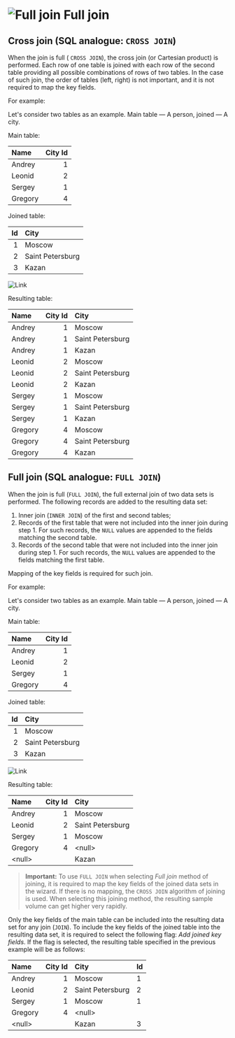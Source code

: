 # ![Full join](../../../images/icons/joindata/join-full_default.svg) Full join

## Cross join (SQL analogue: `CROSS JOIN`)

When the join is full ( `CROSS JOIN`), the cross join (or Cartesian product) is performed. Each row of one table is joined with each row of the second table providing all possible combinations of rows of two tables.
In the case of such join, the order of tables (left, right) is not important, and it is not required to map the key fields.

For example:

Let's consider two tables as an example. Main table — A person, joined — A city.

Main table:

|Name|City Id|
|:-|-:|
|Andrey|1|
|Leonid|2|
|Sergey|1|
|Gregory|4|

Joined table:

|Id|City|
|-:|:-|
|1|Moscow|
|2|Saint Petersburg|
|3|Kazan|

![Link](./merge.svg)

Resulting table:

|Name|City Id|City|
|:-|-:|:-|
|Andrey|1|Moscow|
|Andrey|1|Saint Petersburg|
|Andrey|1|Kazan|
|Leonid|2|Moscow|
|Leonid|2|Saint Petersburg|
|Leonid|2|Kazan|
|Sergey|1|Moscow|
|Sergey|1|Saint Petersburg|
|Sergey|1|Kazan|
|Gregory|4|Moscow|
|Gregory|4|Saint Petersburg|
|Gregory|4|Kazan|

## Full join (SQL analogue: `FULL JOIN`)

When the join is full (`FULL JOIN`), the full external join of two data sets is performed. The following records are added to the resulting data set:

1. Inner join (`INNER JOIN`) of the first and second tables;
2. Records of the first table that were not included into the inner join during step 1. For such records, the `NULL` values are appended to the fields matching the second table.
3. Records of the second table that were not included into the inner join during step 1. For such records, the `NULL` values are appended to the fields matching the first table.

Mapping of the key fields is required for such join.

For example:

Let's consider two tables as an example. Main table — A person, joined — A city.

Main table:

|Name|City Id|
|:-|-:|
|Andrey|1|
|Leonid|2|
|Sergey|1|
|Gregory|4|

Joined table:

|Id|City|
|-:|:-|
|1|Moscow|
|2|Saint Petersburg|
|3|Kazan|

![Link](./merge.svg)

Resulting table:

|Name|City Id|City|
|:-|-:|:-|
|Andrey|1|Moscow|
|Leonid|2|Saint Petersburg|
|Sergey|1|Moscow|
|Gregory|4|&#60;null>|
|&#60;null>||Kazan|

> **Important:** To use `FULL JOIN` when selecting *Full join* method of joining, it is required to map the key fields of the joined data sets in the wizard. If there is no mapping, the `CROSS JOIN` algorithm of joining is used. When selecting this joining method, the resulting sample volume can get higher very rapidly.

Only the key fields of the main table can be included into the resulting data set for any join (`JOIN`). To include the key fields of the joined table into the resulting data set, it is required to select the following flag: *Add joined key fields*. If the flag is selected, the resulting table specified in the previous example will be as follows:

|Name|City Id|City|Id|
|:-|-:|:-|:-|
|Andrey|1|Moscow|1|
|Leonid|2|Saint Petersburg|2|
|Sergey|1|Moscow|1|
|Gregory|4|&#60;null>||
|&#60;null>||Kazan|3|
